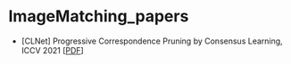 # ImageMatching_papers
<!DOCTYPE html>
<html lang="en">
<head>
  <meta charset="UTF-8" />
  <meta name="generator" content="jemdoc, see http://jemdoc.jaboc.net/" />
  <link rel="stylesheet" href="File/jemdoc.css" type="text/css" />
  <title>ImageMatching_papers</title>
</head>
<body>
  <ul>
    <li>
      [CLNet] Progressive Correspondence Pruning by Consensus Learning, ICCV 2021
      [<a href="File/CLNet.pdf" target="_blank">PDF</a>]
    </li>
  </ul>
</body>
</html>


